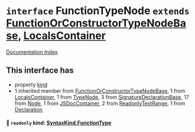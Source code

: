# `interface` FunctionTypeNode `extends` [FunctionOrConstructorTypeNodeBase](../interface.FunctionOrConstructorTypeNodeBase/README.md), [LocalsContainer](../interface.LocalsContainer/README.md)

[Documentation Index](../README.md)

## This interface has

- property [kind](#-readonly-kind-syntaxkindfunctiontype)
- 1 inherited member from [FunctionOrConstructorTypeNodeBase](../interface.FunctionOrConstructorTypeNodeBase/README.md), 1 from [LocalsContainer](../interface.LocalsContainer/README.md), 1 from [TypeNode](../interface.TypeNode/README.md), 3 from [SignatureDeclarationBase](../interface.SignatureDeclarationBase/README.md), 17 from [Node](../interface.Node/README.md), 1 from [JSDocContainer](../interface.JSDocContainer/README.md), 2 from [ReadonlyTextRange](../interface.ReadonlyTextRange/README.md), 1 from [Declaration](../interface.Declaration/README.md)


#### 📄 `readonly` kind: [SyntaxKind.FunctionType](../enum.SyntaxKind/README.md#functiontype--184)



